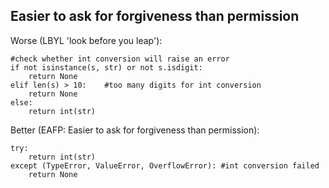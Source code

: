 ## Easier to ask for forgiveness than permission ## 

Worse (LBYL 'look before you leap'):

```
#check whether int conversion will raise an error
if not isinstance(s, str) or not s.isdigit:
    return None
elif len(s) > 10:    #too many digits for int conversion
    return None
else:
    return int(str)
```

Better (EAFP: Easier to ask for forgiveness than permission):

```
try:
    return int(str)
except (TypeError, ValueError, OverflowError): #int conversion failed
    return None
```
